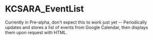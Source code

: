 KCSARA_EventList
================

Currently in Pre-alpha, don't expect this to work just yet -- Periodically updates and stores a list of events from Google Calendar, then displays them upon request with HTML.

